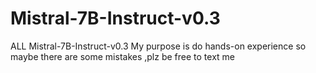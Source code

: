 # Mistral-7B-Instruct-v0.3
ALL Mistral-7B-Instruct-v0.3
My purpose is do hands-on experience so maybe there are some mistakes ,plz be free to text me
